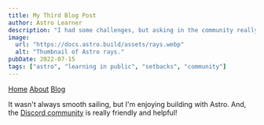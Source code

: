 ```yaml
---
title: My Third Blog Post
author: Astro Learner
description: "I had some challenges, but asking in the community really helped!"
image:
  url: "https://docs.astro.build/assets/rays.webp"
  alt: "Thumbnail of Astro rays."
pubDate: 2022-07-15
tags: ["astro", "learning in public", "setbacks", "community"]
---
```


[Home](/) [About](/about) [Blog](/blog)

It wasn't always smooth sailing, but I'm enjoying building with Astro. And, the [Discord community](https://astro.build/chat) is really friendly and helpful!
